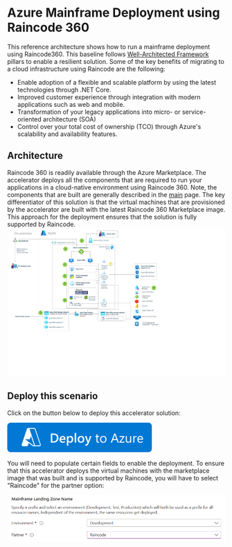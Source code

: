 # Azure Mainframe Deployment using Raincode 360

This reference architecture shows how to run a mainframe deployment using Raincode360. This baseline follows [Well-Architected Framework](https://learn.microsoft.com/en-us/azure/architecture/framework/) pillars to enable a resilient solution. Some of the key benefits of migrating to a cloud infrastructure using Raincode are the following: 
* Enable adoption of a flexible and scalable platform by using the latest technologies through .NET Core.
* Improved customer experience through integration with modern applications such as web and mobile.
* Transformation of your legacy applications into micro- or service-oriented architecture (SOA)
* Control over your total cost of ownership (TCO) through Azure's scalability and availability features.

## Architecture
Raincode 360 is readily available through the Azure Marketplace. The accelerator deploys all the components that are required to run your applications in a cloud-native environment using Raincode 360. Note, the components that are built are generally described in the [main](/README.md) page. The key differentiator of this solution is that the virtual machines that are provisioned by the accelerator are built with the latest Raincode 360 Marketplace image. This approach for the deployment ensures that the solution is fully supported by Raincode.  
![image](/docs/images/raincode.png)

## Deploy this scenario
Click on the button below to deploy this accelerator solution:

[![`DTA-Button-ALZ`](https://raw.githubusercontent.com/Azure/azure-quickstart-templates/master/1-CONTRIBUTION-GUIDE/images/deploytoazure.svg?sanitize=true)](https://ms.portal.azure.com/#view/Microsoft_Azure_CreateUIDef/CustomDeploymentBlade/uri/https%3A%2F%2Fraw.githubusercontent.com%2Flapate%2Fazure-mainframe-landing-zone-public%2Fmain%2Finfra%2Fmain-template%2Fmain.json/uiFormDefinitionUri/https%3A%2F%2Fraw.githubusercontent.com%2Flapate%2Fazure-mainframe-landing-zone-public%2Fmain%2Fdocs%2Freference%2Fportal.mainframeLandingZone.json)

You will need to populate certain fields to enable the deployment. To ensure that this accelerator deploys the virtual machines with the marketplace image that was built and is supported by Raincode, you will have to select "Raincode" for the partner option: 

![image](/docs/images/raincode_guide.png)


